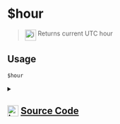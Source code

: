 # $hour
> <img align="top" src="https://upload.wikimedia.org/wikipedia/commons/thumb/e/e4/Infobox_info_icon.svg/160px-Infobox_info_icon.svg.png?20150409153300" alt="image" width="25" height="auto"> Returns current UTC hour
## Usage
```
$hour
```
<details>
<summary>
    
## <img align="top" src="https://cdn4.iconfinder.com/data/icons/iconsimple-logotypes/512/github-512.png" alt="image" width="25" height="auto">  [Source Code](https://github.com/tryforge/ForgeScript-V2/blob/main/src/native/hour.ts)
    
</summary>
    
```ts
import { NativeFunction, Return } from "../structures"

export default new NativeFunction({
    name: "$hour",
    version: "1.2.0",
    description: "Returns current UTC hour",
    unwrap: true,
    execute: function() {
        return this.success(new Date().getHours())
    }
})
```
    
</details>